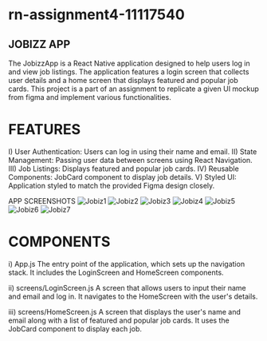 # rn-assignment4-11117540
## JOBIZZ APP
The JobizzApp is a React Native application designed to help users log in and view job listings. The application features a login screen that collects user details and a home screen that displays featured and popular job cards. This project is a part of an assignment to replicate a given UI mockup from figma and implement various functionalities.

# FEATURES
I) User Authentication: Users can log in using their name and email.
II) State Management: Passing user data between screens using React Navigation.
III) Job Listings: Displays featured and popular job cards.
IV) Reusable Components: JobCard component to display job details.
V) Styled UI: Application styled to match the provided Figma design closely.


APP SCREENSHOTS
![Jobiz1](https://github.com/elormApaloo/rn-assignment4-11117540/assets/128927771/6134c618-668a-44e3-9596-cee15e723f61)
![Jobiz2](https://github.com/elormApaloo/rn-assignment4-11117540/assets/128927771/0720602a-1105-4c05-9876-7dba5d4f00f7)
![Jobiz3](https://github.com/elormApaloo/rn-assignment4-11117540/assets/128927771/850cbaa0-ce50-4f39-9948-adae09c0fc5b)
![Jobiz4](https://github.com/elormApaloo/rn-assignment4-11117540/assets/128927771/8264e9ac-cb2a-48f6-89ca-d2e8899e9137)
![Jobiz5](https://github.com/elormApaloo/rn-assignment4-11117540/assets/128927771/c7f71044-1780-41e1-b5ce-660111f835c5)
![Jobiz6](https://github.com/elormApaloo/rn-assignment4-11117540/assets/128927771/0e45bd51-2573-4e41-959b-32f3397487ca)
![Jobiz7](https://github.com/elormApaloo/rn-assignment4-11117540/assets/128927771/08b65772-9229-48a1-a871-86ca32c938f2)

# COMPONENTS
i) App.js
The entry point of the application, which sets up the navigation stack. It includes the LoginScreen and HomeScreen components.

ii) screens/LoginScreen.js
A screen that allows users to input their name and email and log in. It navigates to the HomeScreen with the user's details.

iii) screens/HomeScreen.js
A screen that displays the user's name and email along with a list of featured and popular job cards. It uses the JobCard component to display each job.
